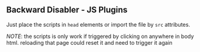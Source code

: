 ## Backward Disabler - JS Plugins
Just place the scripts in ```head``` elements or import the file by ```src``` attributes.

*NOTE*: the scripts is only work if triggered by clicking on anywhere in body html. reloading that page could reset it and need to trigger it again 
